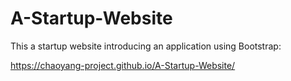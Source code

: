 # A-Startup-Website
This a startup website introducing an application using Bootstrap: 

https://chaoyang-project.github.io/A-Startup-Website/
